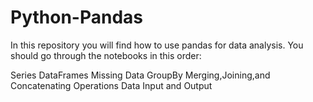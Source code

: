 # Python-Pandas

In this repository you will find how to use pandas for data analysis. You should go through the notebooks in this order:

Series
DataFrames
Missing Data
GroupBy
Merging,Joining,and Concatenating
Operations
Data Input and Output
